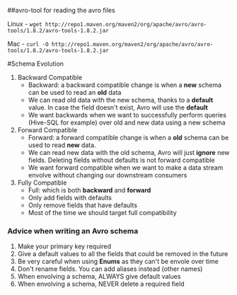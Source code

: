 ##avro-tool for reading the avro files

Linux - `wget http://repo1.maven.org/maven2/org/apache/avro/avro-tools/1.8.2/avro-tools-1.8.2.jar`

Mac - `curl -O http://repo1.maven.org/maven2/org/apache/avro/avro-tools/1.8.2/avro-tools-1.8.2.jar`


#Schema Evolution
1. Backward Compatible 
    - Backward: a backward compatible change is when a **new** schema can be used to read an **old** data
    - We can read old data with the new schema, thanks to a **default** value. In case the field doesn't exist, Avro will use the **default**
    - We want backwards when we want to successfully perform queries (Hive-SQL for example) over old and new data using a new schema 
2. Forward Compatible 
    - Forward: a forward compatible change is when a **old** schema can be used to read **new** data.
    - We can read new data with the old schema, Avro will just **ignore** new fields. Deleting fields without defaults is not forward compatible
    - We want forward compatible when we want to make a data stream envolve without changing our downstream consumers
3. Fully Compatible
    - Full: which is both **backward** and **forward**
    - Only add fields with defaults
    - Only remove fields that have defaults
    - Most of the time we should target full compatibility

### Advice when writing an Avro schema 
1. Make your primary key required
2. Give a default values to all the fields that could be removed in the future
3. Be very careful when using **Enums** as they can't be envole over time
4. Don't rename fields. You can add aliases instead (other names)
5. When envolving a schema, ALWAYS give default values
6. When envolving a schema, NEVER delete a required field
